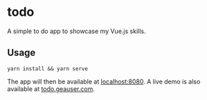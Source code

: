 # todo

A simple to do app to showcase my Vue.js skills.

## Usage

```
yarn install && yarn serve
```

The app will then be available at [localhost:8080](http://localhost:8080).
A live demo is also available at [todo.geauser.com](https://todo.geauser.com).
